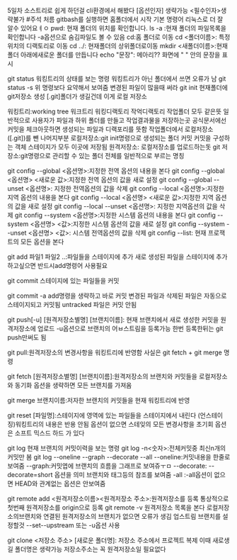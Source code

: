 5일차 
소스트리로 쉽게 하던걸 cli환경에서 해봤다
[옵션인자] 생략가능 <필수인자>생략불가 #주석 
처름 gitbash를 실행하면 홈폴더에서 시작
기본 명령어 리눅스로 더 잘 알수 있어요ㅕㅇ
pwd: 현재 폴더의 위치를 확인합니다.
ls -a :현재 폴더의 파일목록을 확인합니다 -a옵션으로 숨김파일도 볼 수 있음
cd:홈 폴더로 이동 
cd <폴더이름>: 특정위치의 디랙토리로 이동
cd ../: 현재폴더의 상위폴더로이동
mkdir <새폴더이름>:현재 폴더 아래에새로운 폴더를 만듭니다
echo "문장": 메아리?? 화면에 " " 안의 문장을 표시

git status 워킹트리의 상태를 보는 명령 워킹트리가 아닌 폴더에서 쓰면 오류가 남
git status -s 위 명령보다 요약해서 보여줌 변경된 파일이 많을때 써라
git init 현재폴더에 git저장소 생성 [.git]폴더가 생길건데 이게 로컬 저장소

워킹트리:working tree 워크트리 워킹디랙토리 작억디랙토리 작업폴더 모두 같은뜻 
일반적으로 사용자가 파일과 하위 폴더를 만들고 작업결과물을 저장하는곳 공식문서에선 커밋을 체크아웃하면 생성되는 파일과 디랙포리를 뜻함 작업폴더에서 로컬저장소([.git])를 뺀 나머지부분
로컬저장소:git init명령으로 생성되는 폴더 커밋 커밋을 구성하는 객체 스테이지가 모두 이곳에 저장됨
원격저장소: 로컬저장소를 업로드하는돗
git 저장소:git명령으로 관리할 수 있는 폴더 전체를 일반적으로 부르는 명칭 

git config --global <옵션명>:지정한 전역 옵션의 내용을 본다
git config --global <옵션명> <새로운 값>:지정한 전역 옵션의 값을 새로 설정
git config --global --unset <옵션명>: 지정한 전역옵션의 값을 삭제 
git config --local <옵션명>:지정한 지역 옵션의 내용을 본다
git config --local <옵션명> <새로운 값>:지정한 지역 옵션의 값을 새로 설정
git config --local --unset <옵션명>: 지정한 지역옵션의 값을 삭제 
git config --system <옵션명>:지정한 시스템 옵션의 내용을 본다
git config --system <옵션명> <값>:지정한 시스템 옵션의 값을 새로 설정
git config --system --unset <옵션명> <값>: 시스템 전역옵션의 값을 삭제 
git config --list: 현재 프로잭트의 모든 옵션을 본다

git add 파일1 파일2 ..:파일들을 스테이지에 추가 새로 생성된 파일을 스테이지에 추가하고싶으면 반드시add명령어 사용필요

git commit 스테이지에 있는 파일들을 커밋

git commit -a add명령을 생략하고 바로 커밋 변경된 파일과 삭제된 파일은 자동으로 스테이지되고 커밋됨 untracked 파일은 커밋 안됨

git push[-u] [원격저장소별명] [브랜치이름]: 현재 브랜치에서 새로 생성한 커밋을 원격저장소에 업로드 -u옵션으로 브랜치의 어ㅂ스트림을 등록가능 한번 등록한뒤는 git push만써도 됨

git pull:원격저장소의 변경사항을 워킹트리에 반영함 사실은 git fetch + git merge 명령

git fetch [원격저장소별명] [브랜치이름]:원격저장소의 브랜치와 커밋들을 로컬저장소와 동기화 옵션을 생략하면 모든 브랜치를 가져옴

git merge 브랜치이름:저자한 브랜치의 커밋들을 현재 워킹트리에 반영

git reset [파일명]:스테이지에 영역에 있는 파일들을 스테이지에서 내린다 (언스테이징)워킹트리의 내용은 반용 안됨 옵션이 없으면 스테잊의 모든 변경사항을 초기회 옵션은 소프트 믹스드 하드 가 있다

git log 현재 브랜치의 커밋이력을 보는 명령
git log -n<숫자>:전체커밋중 최신n개의 커밋만 봄
git log --oneline --graph --decorate --all
--oneline:커밋내용을 한줄로 보여줌
--graph:커밋엽에 브랜치의 흐름을 그래프로 보여쥬ㅜㅁ
--decorate: --decorate=short 옵션을 의미 브랜치와 태그등의 참조를 보여줌
-all :-all옵션이 없으면 HEAD와 관계없는 옵션은 안보여줌

git remote add <원격저장소이름><원격저장소 주소>:원격저장소를 등록 통상적으로 첫번째 원격저장소를 origin으로 등록
git remote -v 원격저장소 목록을 본다
로컬저장소의브랜치와 연결된 원격저장소의 브랜치가 없으면 오류가 생김 업스트림 브랜치를 설정할것 --set--upstream 또는 -u옵션 사용

git clone <저장소 주소> [새로운 폴더명]: 저장소 주소에서 프로젝트 복제 이때 새로생길 폴더명은 생략가능 저장소주소는 꼭 원격저장소일 필요없다
